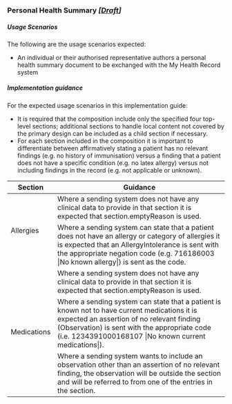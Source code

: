 ### Personal Health Summary *[[Draft](http://hl7.org/fhir/stu3/valueset-publication-status.html)]* 

##### **Usage Scenarios**
The following are the usage scenarios expected:

* An individual or their authorised representative authors a personal health summary document to be exchanged with the My Health Record system

##### **Implementation guidance**
For the expected usage scenarios in this implementation guide:

* It is required that the composition include only the specified four top-level sections; additional sections to handle local content not covered by the primary design can be included as a child section if necessary.
* For each section included in the composition it is important to differentiate between affirmatively stating a patient has no relevant findings (e.g. no history of immunisation) versus a finding that a patient does not have a specific condition (e.g. no latex allergy) versus not including findings in the record (e.g. not applicable or unknown).

<table class="list" width="100%">
    <thead>
        <tr>
            <th>Section</th>
            <th>Guidance</th>
        </tr>
    </thead>
    <tbody>
        <tr>
            <td rowspan="2">Allergies</td>
            <td>Where a sending system does not have any clinical data to provide in that section it is expected that section.emptyReason is used.</td>
        </tr>
        <tr>
            <td>Where a sending system can state that a patient does not have an allergy or category of allergies it is expected that an AllergyIntolerance is sent with the appropriate negation code (e.g. 716186003 |No known allergy|) is sent as the code.</td>
        </tr>
        <tr>
            <td rowspan="3">Medications</td>
            <td>Where a sending system does not have any clinical data to provide in that section it is expected that section.emptyReason is used.</td>
        </tr>
        <tr>
            <td>Where a sending system can state that a patient is known not to have current medications it is expected an assertion of no relevant finding (Observation) is sent with the appropriate code (i.e. 1234391000168107 |No known current medications|).</td>
        </tr>
        <tr>
        <td>Where a sending system wants to include an observation other than an assertion of no relevant finding, the observation will be outside the section and will be referred to from one of the entries in the section.</td>
        </tr>
    </tbody>
</table>